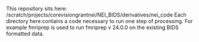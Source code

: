 This repository sits here: /scratch/projects/corevisiongrantnei/NEI_BIDS/derivatives/nei_code
Each directory here contains a code necessary to run one step of processing. For example fmriprep is used to run fmriprep v 24.0.0 on the existing BIDS formatted data. 
